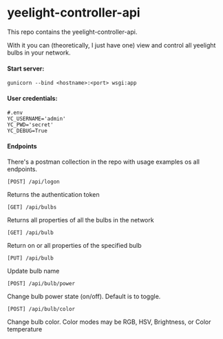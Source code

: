 # yeelight-controller-api

This repo contains the yeelight-controller-api. 

With it you can (theoretically, I just have one) view and control all yeelight bulbs in your network. 

#### Start server:
    
    gunicorn --bind <hostname>:<port> wsgi:app

#### User credentials:

    #.env 
    YC_USERNAME='admin'
    YC_PWD='secret'
    YC_DEBUG=True

#### Endpoints
There's a postman collection in the repo with usage examples os all endpoints.

    [POST] /api/logon
Returns the authentication token
    
    [GET] /api/bulbs
Returns all properties of all the bulbs in the network
    
    [GET] /api/bulb
Return on or all properties of the specified bulb
    
    [PUT] /api/bulb
Update bulb name
    
    [POST] /api/bulb/power
Change bulb power state (on/off). Default is to toggle.
    
    [POST] /api/bulb/color
Change bulb color. Color modes may be RGB, HSV, Brightness, or Color temperature

